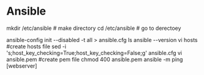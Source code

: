 # Ansible

mkdir /etc/ansible   # make directory
cd /etc/ansible       # go to derectoey

ansible-config init --disabled -t all > ansible.cfg
ls
ansible --version
vi hosts #create hosts file
sed -i 's;host_key_checking=True;host_key_checking=False;g' ansible.cfg
vi ansible.pem  #create pem file
chmod 400 ansible.pem 
ansible -m ping [webserver]
